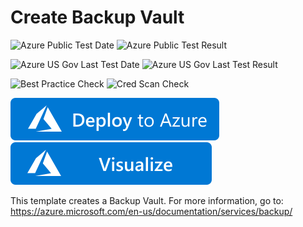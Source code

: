 # Create Backup Vault

![Azure Public Test Date](https://azurequickstartsservice.blob.core.windows.net/badges/101-backup-vault-create/PublicLastTestDate.svg)
![Azure Public Test Result](https://azurequickstartsservice.blob.core.windows.net/badges/101-backup-vault-create/PublicDeployment.svg)

![Azure US Gov Last Test Date](https://azurequickstartsservice.blob.core.windows.net/badges/101-backup-vault-create/FairfaxLastTestDate.svg)
![Azure US Gov Last Test Result](https://azurequickstartsservice.blob.core.windows.net/badges/101-backup-vault-create/FairfaxDeployment.svg)

![Best Practice Check](https://azurequickstartsservice.blob.core.windows.net/badges/101-backup-vault-create/BestPracticeResult.svg)
![Cred Scan Check](https://azurequickstartsservice.blob.core.windows.net/badges/101-backup-vault-create/CredScanResult.svg)

[![Deploy To Azure](https://raw.githubusercontent.com/Azure/azure-quickstart-templates/master/1-CONTRIBUTION-GUIDE/images/deploytoazure.svg?sanitize=true)]("https://portal.azure.com/#create/Microsoft.Template/uri/https%3A%2F%2Fraw.githubusercontent.com%2FAzure%2Fazure-quickstart-templates%2Fmaster%2F101-backup-vault-create%2Fazuredeploy.json")  [![Visualize](https://raw.githubusercontent.com/Azure/azure-quickstart-templates/master/1-CONTRIBUTION-GUIDE/images/visualizebutton.svg?sanitize=true)]("http://armviz.io/#/?load=https%3A%2F%2Fraw.githubusercontent.com%2FAzure%2Fazure-quickstart-templates%2Fmaster%2F101-backup-vault-create%2Fazuredeploy.json")
    


    


This template creates a Backup Vault. For more information, go to: https://azure.microsoft.com/en-us/documentation/services/backup/

